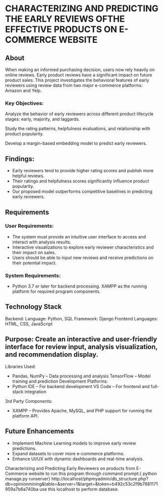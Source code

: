 # CHARACTERIZING AND PREDICTING THE EARLY REVIEWS OFTHE EFFECTIVE PRODUCTS ON E-COMMERCE WEBSITE

## About

When making an informed purchasing decision, users now rely heavily on online reviews. Early product reviews have a significant impact on future product sales. This project investigates the behavioral features of early reviewers using review data from two major e-commerce platforms: Amazon and Yelp.

### Key Objectives:

Analyze the behavior of early reviewers across different product lifecycle stages: early, majority, and laggards.

Study the rating patterns, helpfulness evaluations, and relationship with product popularity.

Develop a margin-based embedding model to predict early reviewers.

## Findings:

- Early reviewers tend to provide higher rating scores and publish more helpful reviews.
- Their ratings and helpfulness scores significantly influence product popularity.
- Our proposed model outperforms competitive baselines in predicting early reviewers.

## Requirements

### User Requirements:

- The system must provide an intuitive user interface to access and interact with analysis results.
- Interactive visualizations to explore early reviewer characteristics and their impact on sales.
- Users should be able to input new reviews and receive predictions on their potential impact.

### System Requirements:

- Python 3.7 or later for backend processing. XAMPP as the running platform for required program components.

## Technology Stack

Backend:
Language: Python, SQL
Framework: Django
Frontend Languages: HTML, CSS, JavaScript

## Purpose: Create an interactive and user-friendly interface for review input, analysis visualization, and recommendation display.
Libraries Used:
- Pandas, NumPy – Data processing and analysis TensorFlow – Model training and prediction
Development Platforms:
- Python IDE – For backend development VS Code – For frontend and full-stack integration

3rd Party Components:
- XAMPP – Provides Apache, MySQL, and PHP support for running the platform API.

## Future Enhancements

- Implement Machine Learning models to improve early review predictions.
- Expand datasets to cover more e-commerce platforms.
- Enhance UI/UX with dynamic dashboards and real-time analysis.


Characterizing and Predicting Early Reviewers on products from E-Commerce website
to run this program through command prompt:{ python manage.py runserver}
http://localhost/phpmyadmin/db_structure.php?db=opinionmining&table=&server=1&target=&token=b492c53c2f9b7881171959a7b6a740ba use this localhost to perform database.
